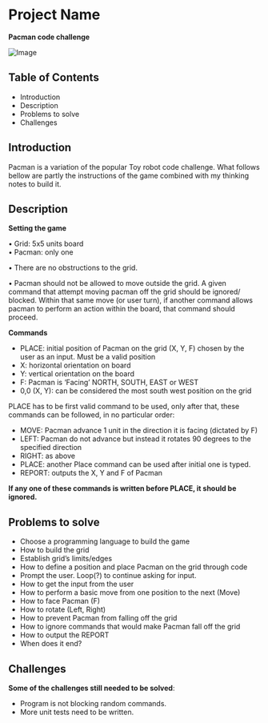 # Project Name

**Pacman code challenge**

![Image](https://i.imgur.com/zv0pDgH.png?1)

## Table of Contents

- Introduction
- Description
- Problems to solve
- Challenges

## Introduction

Pacman is a variation of the popular Toy robot code challenge. What follows bellow are partly the instructions of the game combined with my thinking notes to build it.

## Description

**Setting the game**

• Grid: 5x5 units board  
• Pacman: only one

• There are no obstructions to the grid.

• Pacman should not be allowed to move outside the grid. A given command that attempt moving pacman off the grid should be ignored/ blocked. Within that same move (or user turn), if another command allows pacman to perform an action within the board, that command should proceed.

**Commands**

- PLACE: initial position of Pacman on the grid (X, Y, F) chosen by the user as an input. Must be a valid position
- X: horizontal orientation on board
- Y: vertical orientation on the board
- F: Pacman is ‘Facing’ NORTH, SOUTH, EAST or WEST
- 0,0 (X, Y): can be considered the most south west position on the grid

PLACE has to be first valid command to be used, only after that, these commands can be followed, in no particular order:

- MOVE: Pacman advance 1 unit in the direction it is facing (dictated by F)
- LEFT: Pacman do not advance but instead it rotates 90 degrees to the specified direction
- RIGHT: as above
- PLACE: another Place command can be used after initial one is typed.
- REPORT: outputs the X, Y and F of Pacman

**If any one of these commands is written before PLACE, it should be ignored.**

## Problems to solve

- Choose a programming language to build the game
- How to build the grid
- Establish grid’s limits/edges
- How to define a position and place Pacman on the grid through code
- Prompt the user. Loop(?) to continue asking for input.
- How to get the input from the user
- How to perform a basic move from one position to the next (Move)
- How to face Pacman (F)
- How to rotate (Left, Right)
- How to prevent Pacman from falling off the grid
- How to ignore commands that would make Pacman fall off the grid
- How to output the REPORT
- When does it end?

## Challenges

**Some of the challenges still needed to be solved**:

- Program is not blocking random commands.
- More unit tests need to be written.
